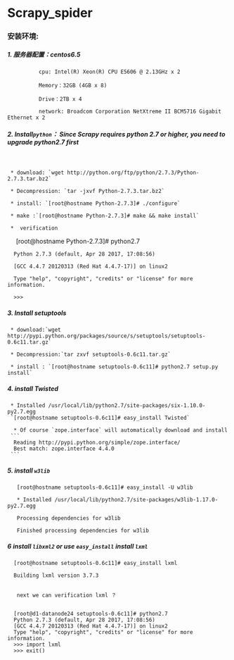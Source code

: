 # Scrapy_spider

### 安装环境:
 
##### 1. 服务器配置：centos6.5

```
          cpu: Intel(R) Xeon(R) CPU E5606 @ 2.13GHz x 2
          
          Memory：32GB (4GB x 8)
          
          Drive：2TB x 4
          
          network: Broadcom Corporation NetXtreme II BCM5716 Gigabit Ethernet x 2

 ```

##### 2.  Install`python`： Since Scrapy requires python 2.7 or higher, you need to upgrade python2.7 first
     
     
     * download: `wget http://python.org/ftp/python/2.7.3/Python-2.7.3.tar.bz2`
     
     * Decompression: `tar -jxvf Python-2.7.3.tar.bz2`
     
     * install: `[root@hostname Python-2.7.3]# ./configure`

     * make :`[root@hostname Python-2.7.3]# make && make install`
     
     *  verification
     
     

      
      [root@hostname Python-2.7.3]# python2.7
      
      Python 2.7.3 (default, Apr 28 2017, 17:08:56)
      
      [GCC 4.4.7 20120313 (Red Hat 4.4.7-17)] on linux2
      
      Type "help", "copyright", "credits" or "license" for more information.
      
      >>>
     
#####   3. Install setuptools
   
     * download:`wget http://pypi.python.org/packages/source/s/setuptools/setuptools-0.6c11.tar.gz`
     
     * Decompression:`tar zxvf setuptools-0.6c11.tar.gz`

     * install : `[root@hostname setuptools-0.6c11]# python2.7 setup.py install`

#####   4. install Twisted
   

     * Installed /usr/local/lib/python2.7/site-packages/six-1.10.0-py2.7.egg  
     `[root@hostname setuptools-0.6c11]# easy_install Twisted`

      * Of course `zope.interface` will automatically download and install
     ```
      Reading http://pypi.python.org/simple/zope.interface/
      Best match: zope.interface 4.4.0
     ```

   
   
#####   5.  install `w3lib`
       
       [root@hostname setuptools-0.6c11]# easy_install -U w3lib 

       * Installed /usr/local/lib/python2.7/site-packages/w3lib-1.17.0-py2.7.egg
       
       Processing dependencies for w3lib
       
       Finished processing dependencies for w3lib
      

       
    
#####   6 install `libxml2` or use `easy_install` install `lxml`
    
      [root@hostname setuptools-0.6c11]# easy_install lxml
      
      Building lxml version 3.7.3

  
       next we can verification lxml ？
       

      [root@d1-datanode24 setuptools-0.6c11]# python2.7
      Python 2.7.3 (default, Apr 28 2017, 17:08:56)
      [GCC 4.4.7 20120313 (Red Hat 4.4.7-17)] on linux2
      Type "help", "copyright", "credits" or "license" for more information.
      >>> import lxml
      >>> exit()




    




     

                                        
  
  
